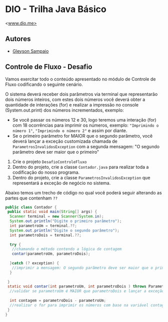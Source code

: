 # DIO - Trilha Java Básico

<www.dio.me>

## Autores

- [Gleyson Sampaio](https://github.com/glysns)

## Controle de Fluxo - Desafio

Vamos exercitar todo o conteúdo apresentado no módulo de Controle de Fluxo codificando o seguinte cenário.

O sistema deverá receber dois parâmetros via terminal que representarão dois números inteiros, com estes dois números você deverá obter a quantidade de interações (for) e realizar a impressão no console (System.out.print) dos números incrementados, exemplo:

- Se você passar os números 12 e 30, logo teremos uma interação (for) com 18 ocorrências para imprimir os números, exemplo: `"Imprimindo o número 1"`, `"Imprimindo o número 2"` e assim por diante.
- Se o primeiro parâmetro for MAIOR que o segundo parâmetro, você deverá lançar a exceção customizada chamada de `ParametrosInvalidosException` com a segunda mensagem: "O segundo parâmetro deve ser maior que o primeiro"

1. Crie o projeto `DesafioControleFluxo`
2. Dentro do projeto, crie a classe `Contador.java` para realizar toda a codificação do nosso programa.
3. Dentro do projeto, crie a classe `ParametrosInvalidosException` que representará a exceção de negócio no sistema.

Abaixo temos um trecho de código no qual você poderá seguir alterando as partes que contenham `??`

```java
public class Contador {
 public static void main(String[] args) {
  Scanner terminal = new Scanner(System.in);
  System.out.println("Digite o primeiro parâmetro");
  int parametroUm = terminal.??;
  System.out.println("Digite o segundo parâmetro");
  int parametroDois = terminal.??;
  
  try {
   //chamando o método contendo a lógica de contagem
   contar(parametroUm, parametroDois);
  
  }catch (? exception) {
   //imprimir a mensagem: O segundo parâmetro deve ser maior que o primeiro
  }
  
 }
 static void contar(int parametroUm, int parametroDois ) throws ParametrosInvalidosException {
  //validar se parametroUm é MAIOR que parametroDois e lançar a exceção
  
  int contagem = parametroDois - parametroUm;
  //realizar o for para imprimir os números com base na variável contagem
 }
}
```
